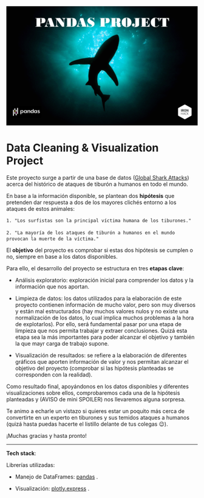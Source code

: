 <img src= "images/Portada_Pandas_Project.png">


# Data Cleaning & Visualization Project

Este proyecto surge a partir de una base de datos ([Global Shark Attacks](https://www.kaggle.com/teajay/global-shark-attacks)) acerca del histórico de ataques de tiburón a humanos en todo el mundo.

En base a la información disponible, se plantean dos **hipótesis** que pretenden dar respuesta a dos de los mayores clichés entorno a los ataques de estos animales:

    1. "Los surfistas son la principal víctima humana de los tiburones."
    
    2. "La mayoría de los ataques de tiburón a humanos en el mundo provocan la muerte de la víctima."
    
El **objetivo** del proyecto es comprobar si estas dos hipótesis se cumplen o no, siempre en base a los datos disponibles.

Para ello, el desarrollo del proyecto se estructura en tres **etapas clave**:

* Análisis exploratorio: exploración inicial para comprender los datos y la información que nos aportan.
    
* Limpieza de datos: los datos utilizados para la elaboración de este proyecto contienen información de mucho valor, pero son muy diversos y están mal estructurados (hay muchos valores nulos y no existe una normalización de los datos, lo cual implica muchos problemas a la hora de explotarlos). Por ello, será fundamental pasar por una etapa de limpieza que nos permita trabajar y extraer conclusiones. Quizá esta etapa sea la más importantes para poder alcanzar el objetivo y también la que mayr carga de trabajo supone.
    
* Visualización de resultados: se refiere a la elaboración de diferentes gráficos que aporten información de valor y nos permitan alcanzar el objetivo del proyecto (comprobar si las hipótesis planteadas se corresponden con la realidad).

Como resultado final, apoyándonos en los datos disponibles y diferentes visualizaciones sobre ellos, comprobaremos cada una de la hipótesis planteadas y (AVISO de mini SPOILER) nos llevaremos alguna sorpresa.

Te animo a echarle un vistazo si quieres estar un poquito más cerca de convertirte en un experto en tiburones y sus temidos ataques a humanos (quizá hasta puedas hacerte el listillo delante de tus colegas 😉).

¡Muchas gracias y hasta pronto!


---


**Tech stack**:
   
Librerías utilizadas:
    
- Manejo de DataFrames: [pandas](https://pandas.pydata.org/) .
        
- Visualización: [plotly.express](https://plotly.com/python/plotly-express/) .